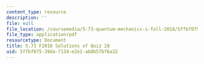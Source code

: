 ```yaml
---
content_type: resource
description: ''
file: null
file_location: /coursemedia/5-73-quantum-mechanics-i-fall-2018/5ffbf07539da7134e2e1ab8b57bf6a32_MIT5_73F18_quiz28_soln.pdf
file_type: application/pdf
resourcetype: Document
title: 5.73 F2018 Solutions of Quiz 28
uid: 5ffbf075-39da-7134-e2e1-ab8b57bf6a32
---
```

